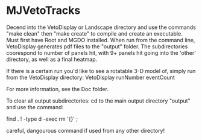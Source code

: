 # MJVetoTracks
Decend into the VetoDisplay or Landscape directory and use the commands "make clean" then "make create" to compile and create an executable. Must first have Root and MGDO installed. When run from the command line, VetoDisplay generates pdf files to the "output" folder. The subdirectories coorespond to number of panels hit, with 9+ panels hit going into the 'other' directory, as well as a final heatmap.

If there is a certain run you'd like to see a rotatable 3-D model of, simply run from the VetoDisplay directory: VetoDisplay runNumber eventCount

For more information, see the Doc folder.

To clear all output subdirectories:
cd to the main output directory "output" and use the command:

find . ! -type d -exec rm '{}' \;

careful, dangourous command if used from any other directory!

